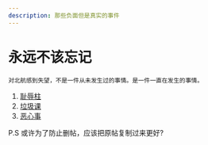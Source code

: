 ```yaml
---
description: 那些负面但是真实的事件
---
```


# 永远不该忘记

    对北航感到失望，不是一件从未发生过的事情。是一件一直在发生的事情。

1. [耻辱柱](chi-ru-zhu.md)
2. [垃圾课](la-ji-ke.md)
3. [恶心事](e-xin-shi.md)

P.S 或许为了防止删帖，应该把原帖复制过来更好?

